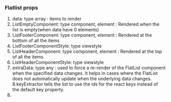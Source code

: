 ### Flatlist props

1. data: type array :  items to render
2. ListEmptyComponent: type component, element : Rendered when the list is empty(when data have 0 elements)
3. ListFooterComponent: type component, element : Rendered at the bottom of all the items
4. ListFooterComponentStyle: type viewstyle
5. ListHeaderComponent: type component, element : Rendered at the top of all the items
6. ListHeaderComponentStyle: type viewstyle
7. extraData: type any : used to force a re-render of the FlatList component when the specified data changes.
   It helps in cases where the FlatList does not automatically update when the underlying data changes.
8.keyExtractor tells the list to use the ids for the react keys instead of the default key property.
9.
